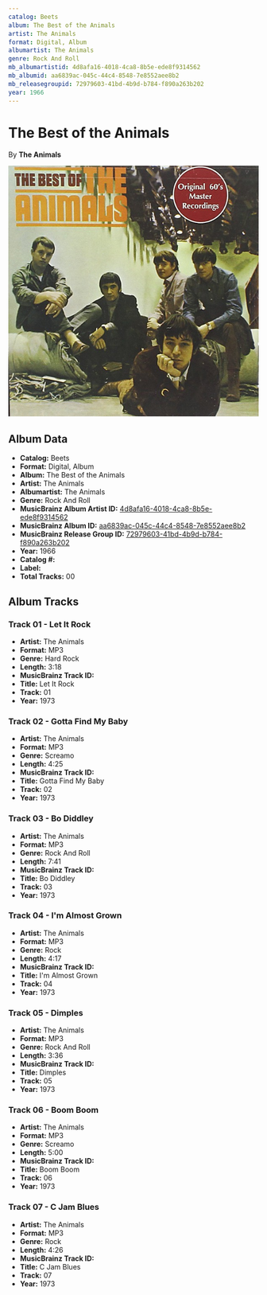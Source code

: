 ```yaml
---
catalog: Beets
album: The Best of the Animals
artist: The Animals
format: Digital, Album
albumartist: The Animals
genre: Rock And Roll
mb_albumartistid: 4d8afa16-4018-4ca8-8b5e-ede8f9314562
mb_albumid: aa6839ac-045c-44c4-8548-7e8552aee8b2
mb_releasegroupid: 72979603-41bd-4b9d-b784-f890a263b202
year: 1966
---
```


# The Best of the Animals

By **The Animals**

![](../../assets/beetscovers/The_Animals-The_Best_of_the_Animals.jpg)

## Album Data

- **Catalog:** Beets
- **Format:** Digital, Album
- **Album:** The Best of the Animals
- **Artist:** The Animals
- **Albumartist:** The Animals
- **Genre:** Rock And Roll
- **MusicBrainz Album Artist ID:** [4d8afa16-4018-4ca8-8b5e-ede8f9314562](https://musicbrainz.org/artist/4d8afa16-4018-4ca8-8b5e-ede8f9314562)
- **MusicBrainz Album ID:** [aa6839ac-045c-44c4-8548-7e8552aee8b2](https://musicbrainz.org/release/aa6839ac-045c-44c4-8548-7e8552aee8b2)
- **MusicBrainz Release Group ID:** [72979603-41bd-4b9d-b784-f890a263b202](https://musicbrainz.org/release-group/72979603-41bd-4b9d-b784-f890a263b202)
- **Year:** 1966
- **Catalog #:** 
- **Label:** 
- **Total Tracks:** 00

## Album Tracks

### Track 01 - Let It Rock

- **Artist:** The Animals
- **Format:** MP3
- **Genre:** Hard Rock
- **Length:** 3:18
- **MusicBrainz Track ID:** [](https://musicbrainz.org/recording/)
- **Title:** Let It Rock
- **Track:** 01
- **Year:** 1973

### Track 02 - Gotta Find My Baby

- **Artist:** The Animals
- **Format:** MP3
- **Genre:** Screamo
- **Length:** 4:25
- **MusicBrainz Track ID:** [](https://musicbrainz.org/recording/)
- **Title:** Gotta Find My Baby
- **Track:** 02
- **Year:** 1973

### Track 03 - Bo Diddley

- **Artist:** The Animals
- **Format:** MP3
- **Genre:** Rock And Roll
- **Length:** 7:41
- **MusicBrainz Track ID:** [](https://musicbrainz.org/recording/)
- **Title:** Bo Diddley
- **Track:** 03
- **Year:** 1973

### Track 04 - I'm Almost Grown

- **Artist:** The Animals
- **Format:** MP3
- **Genre:** Rock
- **Length:** 4:17
- **MusicBrainz Track ID:** [](https://musicbrainz.org/recording/)
- **Title:** I'm Almost Grown
- **Track:** 04
- **Year:** 1973

### Track 05 - Dimples

- **Artist:** The Animals
- **Format:** MP3
- **Genre:** Rock And Roll
- **Length:** 3:36
- **MusicBrainz Track ID:** [](https://musicbrainz.org/recording/)
- **Title:** Dimples
- **Track:** 05
- **Year:** 1973

### Track 06 - Boom Boom

- **Artist:** The Animals
- **Format:** MP3
- **Genre:** Screamo
- **Length:** 5:00
- **MusicBrainz Track ID:** [](https://musicbrainz.org/recording/)
- **Title:** Boom Boom
- **Track:** 06
- **Year:** 1973

### Track 07 - C Jam Blues

- **Artist:** The Animals
- **Format:** MP3
- **Genre:** Rock
- **Length:** 4:26
- **MusicBrainz Track ID:** [](https://musicbrainz.org/recording/)
- **Title:** C Jam Blues
- **Track:** 07
- **Year:** 1973

